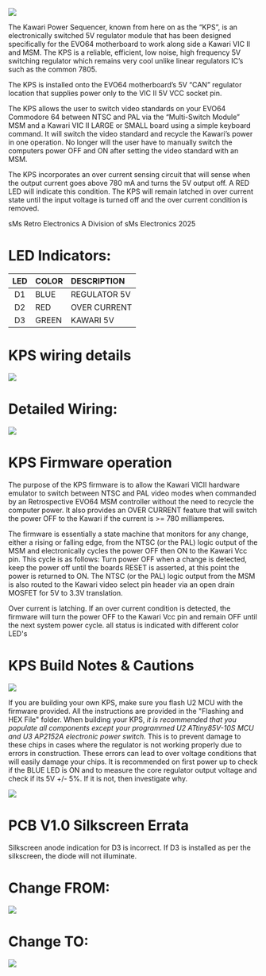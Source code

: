
 ![](media/banner.png)


The Kawari Power Sequencer, known from here on as the “KPS”, is an electronically switched 5V regulator module that has been designed specifically for the EVO64 motherboard to work along side a Kawari VIC II and MSM. The KPS is a reliable, efficient, low noise, high frequency 5V switching regulator which remains very cool unlike linear regulators IC’s such as the common 7805. 

The KPS is installed onto the EVO64 motherboard’s 5V “CAN” regulator location that supplies power only to the VIC II 5V VCC socket pin.

The KPS allows the user to switch video standards on your EVO64 Commodore 64 between NTSC and PAL via the “Multi-Switch Module” MSM and a Kawari VIC II LARGE or SMALL board using a simple keyboard command. It will switch the video standard and recycle the Kawari’s power in one operation. No longer will the user have to manually switch the computers power OFF and ON after setting the video standard with an MSM. 


The KPS incorporates an over current sensing circuit that will sense when the output current goes above 780 mA and turns the 5V output off. A RED LED will indicate this condition. The KPS will remain latched in over current state until the input voltage is turned off and the over current condition is removed.  

sMs Retro Electronics A Division of sMs Electronics 2025
# LED Indicators: 

|LED|COLOR|DESCRIPTION
|:--:|:--|:--|
|D1|BLUE|REGULATOR 5V
|D2|RED|OVER CURRENT 
|D3|GREEN|KAWARI 5V   

 # KPS wiring details

 ![](media/bigview.png)
# Detailed Wiring:

  ![](media/connections.png)

 # KPS Firmware operation

The purpose of the KPS firmware is to allow the Kawari VICII hardware emulator to switch between NTSC and PAL video modes when commanded by an Retrospective EVO64 MSM controller without the need to recycle the computer power. It also provides an OVER CURRENT feature that will switch the power OFF to the Kawari if the current is >= 780 milliamperes. 

The firmware is essentially a state machine that monitors for any change, either a rising or falling edge, from the NTSC (or the PAL) logic output of the MSM and electronically cycles the power OFF then ON to the Kawari Vcc pin. This cycle is as follows: Turn power OFF when a change is detected, keep the power off until the boards RESET is asserted, at this point the power is returned to ON. The NTSC (or the PAL) logic output from the MSM is also routed to the Kawari video select pin header via an open drain MOSFET for 5V to 3.3V translation. 

Over current is latching. If an over current condition is detected, the firmware will turn the power OFF to the Kawari Vcc pin and remain OFF until the next system power cycle. all status is indicated with different color LED's 

 # KPS Build Notes & Cautions 

![](media/BUILD_NOTES.png)

 If you are building your own KPS, make sure you flash U2 MCU with the firmware provided. All the instructions are provided in the "Flashing and HEX File" folder. When building your KPS, *it is recommended that you populate all components except your programmed U2 ATtiny85V-10S MCU and U3 AP2152A electronic power switch.* This is to prevent damage to these chips in cases where the regulator is not working properly due to errors in construction. These errors can lead to over voltage conditions that will easily damage your chips. It is recommended on first power up to check if the BLUE LED is ON and to measure the core regulator output voltage and check if its 5V +/- 5%. If it is not, then investigate why.    
  
![](media/MEASURE_5V.png)

 # PCB V1.0 Silkscreen Errata 

Silkscreen anode indication for D3 is incorrect. If D3 is installed as per the silkscreen, the diode will not illuminate. 

# Change FROM:
  ![](media/diode_from.png)
# Change TO:
  ![](media/diode_to.png)

